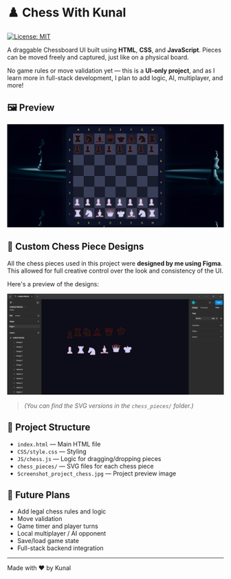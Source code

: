 # ♟️ Chess With Kunal 
[![License: MIT](https://img.shields.io/badge/License-MIT-yellow.svg)](LICENSE)


A draggable Chessboard UI built using **HTML**, **CSS**, and **JavaScript**. Pieces can be moved freely and captured, just like on a physical board.

No game rules or move validation yet — this is a **UI-only project**, and as I learn more in full-stack development, I plan to add logic, AI, multiplayer, and more!

## 🖼️ Preview

![Chess UI Screenshot](Screenshot_project_chess.jpg)

## 🎨 Custom Chess Piece Designs

All the chess pieces used in this project were **designed by me using Figma**.  
This allowed for full creative control over the look and consistency of the UI.

Here's a preview of the designs:

![Figma Chess Pieces](figma_chess_pieces.jpg)

> *(You can find the SVG versions in the `chess_pieces/` folder.)*

## 📂 Project Structure

- `index.html` — Main HTML file
- `CSS/style.css` — Styling
- `JS/chess.js` — Logic for dragging/dropping pieces
- `chess_pieces/` — SVG files for each chess piece
- `Screenshot_project_chess.jpg` — Project preview image

## 🚀 Future Plans

- Add legal chess rules and logic
- Move validation
- Game timer and player turns
- Local multiplayer / AI opponent
- Save/load game state
- Full-stack backend integration

---

Made with ❤️ by Kunal
